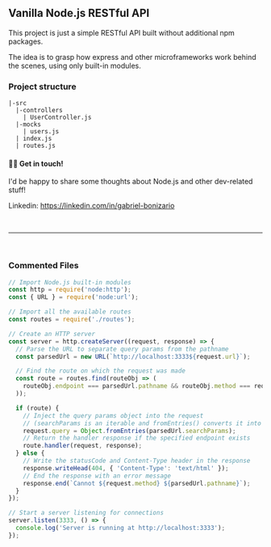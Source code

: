 ## Vanilla Node.js RESTful API

This project is just a simple RESTful API built without additional npm packages.

The idea is to grasp how express and other microframeworks work behind the scenes, using only built-in modules.

### Project structure

```
|-src
  |-controllers
    | UserController.js
  |-mocks
    | users.js
  | index.js
  | routes.js
```

#### 👋🏻 Get in touch!

I'd be happy to share some thoughts about Node.js and other dev-related stuff!

Linkedin: https://linkedin.com/in/gabriel-bonizario

<br />

---

<br />

### Commented Files

```js
// Import Node.js built-in modules
const http = require('node:http');
const { URL } = require('node:url');

// Import all the available routes
const routes = require('./routes');

// Create an HTTP server
const server = http.createServer((request, response) => {
  // Parse the URL to separate query params from the pathname
  const parsedUrl = new URL(`http://localhost:3333${request.url}`);

  // Find the route on which the request was made
  const route = routes.find(routeObj => (
    routeObj.endpoint === parsedUrl.pathname && routeObj.method === request.method
  ));

  if (route) {
    // Inject the query params object into the request
    // (searchParams is an iterable and fromEntries() converts it into an Object)
    request.query = Object.fromEntries(parsedUrl.searchParams);
    // Return the handler response if the specified endpoint exists
    route.handler(request, response);
  } else {
    // Write the statusCode and Content-Type header in the response
    response.writeHead(404, { 'Content-Type': 'text/html' });
    // End the response with an error message
    response.end(`Cannot ${request.method} ${parsedUrl.pathname}`);
  }
});

// Start a server listening for connections
server.listen(3333, () => {
  console.log('Server is running at http://localhost:3333');
});
```
